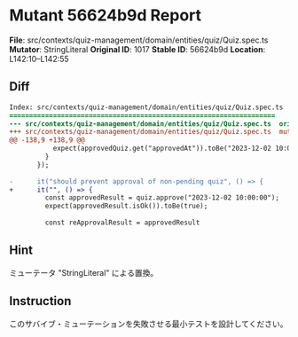 # Mutant 56624b9d Report

**File**: src/contexts/quiz-management/domain/entities/quiz/Quiz.spec.ts
**Mutator**: StringLiteral
**Original ID**: 1017
**Stable ID**: 56624b9d
**Location**: L142:10–L142:55

## Diff

```diff
Index: src/contexts/quiz-management/domain/entities/quiz/Quiz.spec.ts
===================================================================
--- src/contexts/quiz-management/domain/entities/quiz/Quiz.spec.ts	original
+++ src/contexts/quiz-management/domain/entities/quiz/Quiz.spec.ts	mutated #1017
@@ -138,9 +138,9 @@
           expect(approvedQuiz.get("approvedAt")).toBe("2023-12-02 10:00:00");
         }
       });
 
-      it("should prevent approval of non-pending quiz", () => {
+      it("", () => {
         const approvedResult = quiz.approve("2023-12-02 10:00:00");
         expect(approvedResult.isOk()).toBe(true);
 
         const reApprovalResult = approvedResult
```

## Hint

ミューテータ "StringLiteral" による置換。

## Instruction

このサバイブ・ミューテーションを失敗させる最小テストを設計してください。
